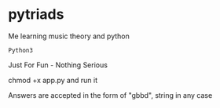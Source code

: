 # pytriads
Me learning music theory and python
```
Python3
```

Just For Fun - Nothing Serious

chmod +x app.py and run it

Answers are accepted in the form of "gbbd", string in any case

